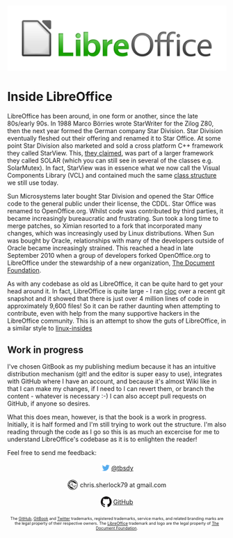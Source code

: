![](LibreOffice_external_logo_1200px.png)
# Inside LibreOffice

LibreOffice has been around, in one form or another, since the late 80s/early 90s. In 1988 Marco Börries wrote StarWriter for the Zilog Z80, then the next year formed the German company Star Division. Star Division eventually fleshed out their offering and renamed it to Star Office. At some point Star Division also marketed and sold a cross platform C++ framework they called StarView. This, [they claimed](http://www.trumphurst.com/cpplibs/datapage.php?frompage=navbar&sqldata=Category%3D%27Mcom2%27), was part of a larger framework they called SOLAR (which you can still see in several of the classes e.g. SolarMutex). In fact, StarView was in essence what we now call the Visual Components Library (VCL) and contained much the same [class structure](http://collaboration.cmc.ec.gc.ca/science/rpn/biblio/ddj/Website/articles/DDJ/1993/9312/9312h/9312h.htm) we still use today.

Sun Microsystems later bought Star Division and opened the Star Office code to the general public under their license, the CDDL. Star Office was renamed to OpenOffice.org. Whilst code was contributed by third parties, it became increasingly bureaucratic and frustrating. Sun took a long time to merge patches, so Ximian resorted to a fork that incorporated many changes, which was increasingly used by Linux distributions. When Sun was bought by Oracle, relationships with many of the developers outside of Oracle became increasingly strained. This reached a head in late September 2010 when a group of developers forked OpenOffice.org to LibreOffice under the stewardship of a new organization, [The Document Foundation](https://www.documentfoundation.org).

As with any codebase as old as LibreOffice, it can be quite hard to get your head around it. In fact, LibreOffice is quite large - I ran [cloc](https://github.com/AlDanial/cloc) over a recent git snapshot and it showed that there is just over 4 million lines of code in approximately 9,600 files! So it can be rather daunting when attempting to contribute, even with help from the many supportive hackers in the LibreOffice community. This is an attempt to show the guts of LibreOffice, in a similar style to [linux-insides](https://0xax.gitbooks.io/linux-insides/content/)


## Work in progress
I've chosen GitBook as my publishing medium because it has an intuitive distribution mechanism (git! and the editor is super easy to use), integrates with GitHub where I have an account, and because it's almost Wiki like in that I can make my changes, if I need to I can revert them, or branch the content - whatever is necessary :-) I can also accept pull requests on GitHub, if anyone so desires. 

What this does mean, however, is that the book is a work in progress. Initially, it is half formed and I'm still trying to work out the structure. I'm also reading through the code as I go so this is as much an excercise for me to understand LibreOffice's codebase as it is to enlighten the reader!

Feel free to send me feedback:

<div style="text-align:center;"><img src="https://raw.githubusercontent.com/chrissherlock/inside-libreoffice/master/TwitterLogo_%2355acee.png" style="display:inline-block;width:25px;height;25px;vertical-align:middle" /><span style="vertical-align:middle"><a href="https://twitter.com/tbsdy">@tbsdy</a></span>

<img src="https://raw.githubusercontent.com/chrissherlock/inside-libreoffice/master/50px-TK_email_icon.svg.png" style="width:25px;height;25px;vertical-align:middle" /> <span style="display:inline-block;;vertical-align:middle">chris.sherlock79 at gmail.com</span>

<img src="https://raw.githubusercontent.com/chrissherlock/inside-libreoffice/master/GitHub-Mark-32px.png" style="width:25px;;vertical-align:middle" /> <span style="display:inline-block;;vertical-align:middle"><a href="https://github.com/chrissherlock">GitHub</a></span>
</div>


<div style="margin-top:20px; font-size: xx-small; text-align:center;">The <a href="https://github.com/">GitHub</a>, <a href="https://www.gitbook.com">GitBook</a> and <a href="https://twitter.com/">Twitter</a> trademarks, registered trademarks, service marks, and related branding marks are the legal property of their respective owners. The <a href="https://www.libreoffice.org/">LibreOffice</a> trademark and logo are the legal property of <a href="https://www.documentfoundation.org/">The Document Foundation</a>.</div>

